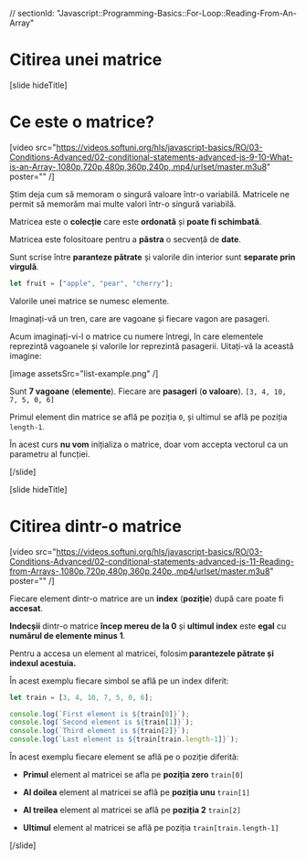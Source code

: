 // sectionId: "Javascript::Programming-Basics::For-Loop::Reading-From-An-Array"

# Citirea unei matrice

[slide hideTitle]

# Ce este o matrice? 

[video src="https://videos.softuni.org/hls/javascript-basics/RO/03-Conditions-Advanced/02-conditional-statements-advanced-js-9-10-What-is-an-Array-,1080p,720p,480p,360p,240p,.mp4/urlset/master.m3u8" poster="" /]


Știm deja cum să memoram o singură valoare într-o variabilă. Matricele ne permit să memorăm mai multe valori într-o singură variabilă. 

Matricea este o **colecție** care este **ordonată** și **poate fi schimbată**.

Matricea este folositoare pentru a **păstra** o secvență de **date**.

Sunt scrise între **paranteze pătrate** și valorile din interior sunt **separate prin virgulă**.

```js
let fruit = ["apple", "pear", "cherry"];
```

Valorile unei matrice se numesc elemente. 

Imaginați-vă un tren, care are vagoane și fiecare vagon are pasageri. 

Acum imaginați-vi-l  o matrice cu numere întregi, în care elementele reprezintă vagoanele și valorile lor reprezintă pasagerii.
Uitați-vă la această imagine:

[image assetsSrc="list-example.png" /]

Sunt **7 vagoane** (**elemente**). Fiecare are **pasageri** (**o valoare**). `[3, 4, 10, 7, 5, 0, 6]`

Primul element din matrice se află pe poziția `0`, și ultimul se află pe poziția `length-1`. 

În acest curs **nu vom** inițializa o matrice, doar vom accepta vectorul ca un parametru al funcției.

[/slide]

[slide hideTitle]

# Citirea dintr-o matrice

[video src="https://videos.softuni.org/hls/javascript-basics/RO/03-Conditions-Advanced/02-conditional-statements-advanced-js-11-Reading-from-Arrays-,1080p,720p,480p,360p,240p,.mp4/urlset/master.m3u8" poster="" /]

Fiecare element dintr-o matrice are un **index** (**poziție**) după care poate fi **accesat**.

**Indecșii** dintr-o matrice **încep mereu de la 0** și **ultimul index** este **egal** cu **numărul de elemente minus 1**.

Pentru a accesa un element al matricei, folosim **parantezele pătrate și indexul acestuia.**

În acest exemplu fiecare simbol se află pe un index diferit: 

```js live
let train = [3, 4, 10, 7, 5, 0, 6];

console.log(`First element is ${train[0]}`);
console.log(`Second element is ${train[1]}`);
console.log(`Third element is ${train[2]}`);
console.log(`Last element is ${train[train.length-1]}`);
```

În acest exemplu fiecare element se află pe o poziție diferită:

- **Primul** element al matricei se afla pe **poziția zero** `train[0]`

- **Al doilea** element al matricei  se află pe **poziția unu** `train[1]`

- **Al treilea** element al matricei se află pe **poziția 2** `train[2]`

- **Ultimul** element al matricei se află pe poziția `train[train.length-1]`

[/slide]

